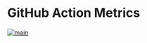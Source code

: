 # GitHub Action Metrics

[![main](https://github.com/teleivo/github-action-metrics/actions/workflows/main.yml/badge.svg)](https://github.com/teleivo/github-action-metrics/actions/workflows/main.yml)
